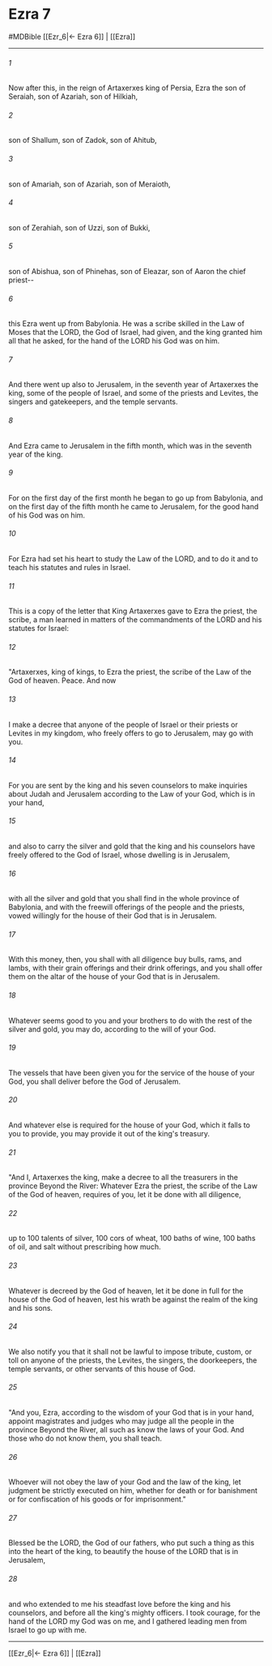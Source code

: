 # Ezra 7
#MDBible
[[Ezr_6|← Ezra 6]] | [[Ezra]]

***

###### 1 
Now after this, in the reign of Artaxerxes king of Persia, Ezra the son of Seraiah, son of Azariah, son of Hilkiah, 

###### 2 
son of Shallum, son of Zadok, son of Ahitub, 

###### 3 
son of Amariah, son of Azariah, son of Meraioth, 

###### 4 
son of Zerahiah, son of Uzzi, son of Bukki, 

###### 5 
son of Abishua, son of Phinehas, son of Eleazar, son of Aaron the chief priest-- 

###### 6 
this Ezra went up from Babylonia. He was a scribe skilled in the Law of Moses that the LORD, the God of Israel, had given, and the king granted him all that he asked, for the hand of the LORD his God was on him. 

###### 7 
And there went up also to Jerusalem, in the seventh year of Artaxerxes the king, some of the people of Israel, and some of the priests and Levites, the singers and gatekeepers, and the temple servants. 

###### 8 
And Ezra came to Jerusalem in the fifth month, which was in the seventh year of the king. 

###### 9 
For on the first day of the first month he began to go up from Babylonia, and on the first day of the fifth month he came to Jerusalem, for the good hand of his God was on him. 

###### 10 
For Ezra had set his heart to study the Law of the LORD, and to do it and to teach his statutes and rules in Israel. 

###### 11 
This is a copy of the letter that King Artaxerxes gave to Ezra the priest, the scribe, a man learned in matters of the commandments of the LORD and his statutes for Israel: 

###### 12 
"Artaxerxes, king of kings, to Ezra the priest, the scribe of the Law of the God of heaven. Peace. And now 

###### 13 
I make a decree that anyone of the people of Israel or their priests or Levites in my kingdom, who freely offers to go to Jerusalem, may go with you. 

###### 14 
For you are sent by the king and his seven counselors to make inquiries about Judah and Jerusalem according to the Law of your God, which is in your hand, 

###### 15 
and also to carry the silver and gold that the king and his counselors have freely offered to the God of Israel, whose dwelling is in Jerusalem, 

###### 16 
with all the silver and gold that you shall find in the whole province of Babylonia, and with the freewill offerings of the people and the priests, vowed willingly for the house of their God that is in Jerusalem. 

###### 17 
With this money, then, you shall with all diligence buy bulls, rams, and lambs, with their grain offerings and their drink offerings, and you shall offer them on the altar of the house of your God that is in Jerusalem. 

###### 18 
Whatever seems good to you and your brothers to do with the rest of the silver and gold, you may do, according to the will of your God. 

###### 19 
The vessels that have been given you for the service of the house of your God, you shall deliver before the God of Jerusalem. 

###### 20 
And whatever else is required for the house of your God, which it falls to you to provide, you may provide it out of the king's treasury. 

###### 21 
"And I, Artaxerxes the king, make a decree to all the treasurers in the province Beyond the River: Whatever Ezra the priest, the scribe of the Law of the God of heaven, requires of you, let it be done with all diligence, 

###### 22 
up to 100 talents of silver, 100 cors of wheat, 100 baths of wine, 100 baths of oil, and salt without prescribing how much. 

###### 23 
Whatever is decreed by the God of heaven, let it be done in full for the house of the God of heaven, lest his wrath be against the realm of the king and his sons. 

###### 24 
We also notify you that it shall not be lawful to impose tribute, custom, or toll on anyone of the priests, the Levites, the singers, the doorkeepers, the temple servants, or other servants of this house of God. 

###### 25 
"And you, Ezra, according to the wisdom of your God that is in your hand, appoint magistrates and judges who may judge all the people in the province Beyond the River, all such as know the laws of your God. And those who do not know them, you shall teach. 

###### 26 
Whoever will not obey the law of your God and the law of the king, let judgment be strictly executed on him, whether for death or for banishment or for confiscation of his goods or for imprisonment." 

###### 27 
Blessed be the LORD, the God of our fathers, who put such a thing as this into the heart of the king, to beautify the house of the LORD that is in Jerusalem, 

###### 28 
and who extended to me his steadfast love before the king and his counselors, and before all the king's mighty officers. I took courage, for the hand of the LORD my God was on me, and I gathered leading men from Israel to go up with me. 

***

[[Ezr_6|← Ezra 6]] | [[Ezra]]
